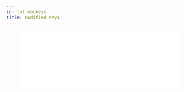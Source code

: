 ```yaml
---
id: tut_modkeys
title: Modified Keys
---
```


<figure class="video-container">
 <iframe src="//www.youtube.com/embed/eVmdzrgkSjo" frameborder="0" allowfullscreen width="100%"></iframe>
 </figure>


 